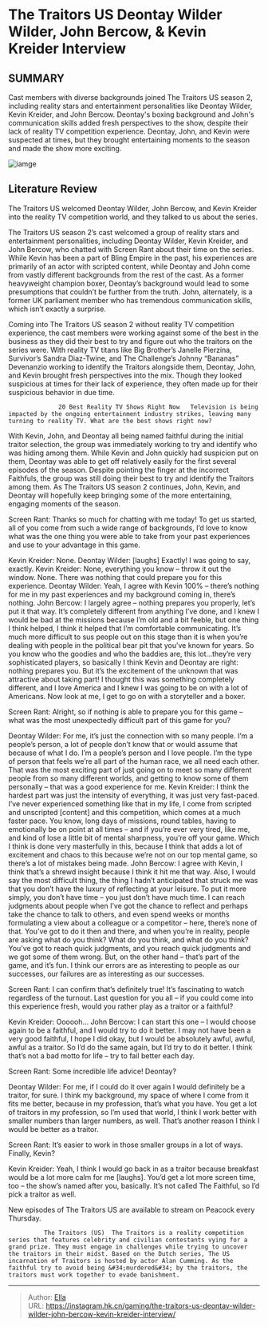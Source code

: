 # The Traitors US Deontay Wilder Wilder, John Bercow, &amp; Kevin Kreider Interview


## SUMMARY 



  Cast members with diverse backgrounds joined The Traitors US season 2, including reality stars and entertainment personalities like Deontay Wilder, Kevin Kreider, and John Bercow.   Deontay&#39;s boxing background and John&#39;s communication skills added fresh perspectives to the show, despite their lack of reality TV competition experience.   Deontay, John, and Kevin were suspected at times, but they brought entertaining moments to the season and made the show more exciting.  

![iamge](https://static1.srcdn.com/wordpress/wp-content/uploads/2024/01/retitled_-the-traitors-us_-deontay-wilder-wilder-john-bercow-kevin-kreider-interview.jpg)

## Literature Review

The Traitors US welcomed Deontay Wilder, John Bercow, and Kevin Kreider into the reality TV competition world, and they talked to us about the series.




The Traitors US season 2’s cast welcomed a group of reality stars and entertainment personalities, including Deontay Wilder, Kevin Kreider, and John Bercow, who chatted with Screen Rant about their time on the series. While Kevin has been a part of Bling Empire in the past, his experiences are primarily of an actor with scripted content, while Deontay and John come from vastly different backgrounds from the rest of the cast. As a former heavyweight champion boxer, Deontay’s background would lead to some presumptions that couldn’t be further from the truth. John, alternately, is a former UK parliament member who has tremendous communication skills, which isn’t exactly a surprise.




Coming into The Traitors US season 2 without reality TV competition experience, the cast members were working against some of the best in the business as they did their best to try and figure out who the traitors on the series were. With reality TV titans like Big Brother’s Janelle Pierzina, Survivor’s Sandra Diaz-Twine, and The Challenge’s Johnny “Bananas” Devenanzio working to identify the Traitors alongside them, Deontay, John, and Kevin brought fresh perspectives into the mix. Though they looked suspicious at times for their lack of experience, they often made up for their suspicious behavior in due time.

                  20 Best Reality TV Shows Right Now   Television is being impacted by the ongoing entertainment industry strikes, leaving many turning to reality TV. What are the best shows right now?   

With Kevin, John, and Deontay all being named faithful during the initial traitor selection, the group was immediately working to try and identify who was hiding among them. While Kevin and John quickly had suspicion put on them, Deontay was able to get off relatively easily for the first several episodes of the season. Despite pointing the finger at the incorrect Faithfuls, the group was still doing their best to try and identify the Traitors among them. As The Traitors US season 2 continues, John, Kevin, and Deontay will hopefully keep bringing some of the more entertaining, engaging moments of the season.




Screen Rant: Thanks so much for chatting with me today! To get us started, all of you come from such a wide range of backgrounds, I’d love to know what was the one thing you were able to take from your past experiences and use to your advantage in this game.


Kevin Kreider: None.
Deontay Wilder: [laughs] Exactly! I was going to say, exactly.
Kevin Kreider: None, everything you know – throw it out the window. None. There was nothing that could prepare you for this experience.
Deontay Wilder: Yeah, I agree with Kevin 100% – there’s nothing for me in my past experiences and my background coming in, there’s nothing.
John Bercow: I largely agree – nothing prepares you properly, let’s put it that way. It’s completely different from anything I’ve done, and I knew I would be bad at the missions because I’m old and a bit feeble, but one thing I think helped, I think it helped that I’m comfortable communicating. It’s much more difficult to sus people out on this stage than it is when you’re dealing with people in the political bear pit that you’ve known for years.
So you know who the goodies and who the baddies are, this lot…they’re very sophisticated players, so basically I think Kevin and Deontay are right: nothing prepares you. But it’s the excitement of the unknown that was attractive about taking part! I thought this was something completely different, and I love America and I knew I was going to be on with a lot of Americans. Now look at me, I get to go on with a storyteller and a boxer.





Screen Rant: Alright, so if nothing is able to prepare you for this game – what was the most unexpectedly difficult part of this game for you?


Deontay Wilder: For me, it’s just the connection with so many people. I’m a people’s person, a lot of people don’t know that or would assume that because of what I do. I’m a people’s person and I love people. I’m the type of person that feels we’re all part of the human race, we all need each other. That was the most exciting part of just going on to meet so many different people from so many different worlds, and getting to know some of them personally – that was a good experience for me.
Kevin Kreider: I think the hardest part was just the intensity of everything, it was just very fast-paced. I’ve never experienced something like that in my life, I come from scripted and unscripted [content] and this competition, which comes at a much faster pace. You know, long days of missions, round tables, having to emotionally be on point at all times – and if you’re ever very tired, like me, and kind of lose a little bit of mental sharpness, you’re off your game. Which I think is done very masterfully in this, because I think that adds a lot of excitement and chaos to this because we’re not on our top mental game, so there’s a lot of mistakes being made.
John Bercow: I agree with Kevin, I think that’s a shrewd insight because I think it hit me that way. Also, I would say the most difficult thing, the thing I hadn’t anticipated that struck me was that you don’t have the luxury of reflecting at your leisure. To put it more simply, you don’t have time – you just don’t have much time. I can reach judgments about people when I’ve got the chance to reflect and perhaps take the chance to talk to others, and even spend weeks or months formulating a view about a colleague or a competitor – here, there’s none of that.
You’ve got to do it then and there, and when you’re in reality, people are asking what do you think? What do you think, and what do you think? You’ve got to reach quick judgments, and you reach quick judgments and we got some of them wrong. But, on the other hand – that’s part of the game, and it’s fun. I think our errors are as interesting to people as our successes, our failures are as interesting as our successes.





Screen Rant: I can confirm that’s definitely true! It’s fascinating to watch regardless of the turnout. Last question for you all – if you could come into this experience fresh, would you rather play as a traitor or a faithful?


Kevin Kreider: Oooooh…
John Bercow: I can start this one – I would choose again to be a faithful, and I would try to do it better. I may not have been a very good faithful, I hope I did okay, but I would be absolutely awful, awful, awful as a traitor. So I’d do the same again, but I’d try to do it better. I think that’s not a bad motto for life – try to fail better each day.


Screen Rant: Some incredible life advice! Deontay?


Deontay Wilder: For me, if I could do it over again I would definitely be a traitor, for sure. I think my background, my space of where I come from it fits me better, because in my profession, that’s what you have. You get a lot of traitors in my profession, so I’m used that world, I think I work better with smaller numbers than larger numbers, as well. That’s another reason I think I would be better as a traitor.





Screen Rant: It’s easier to work in those smaller groups in a lot of ways. Finally, Kevin?


Kevin Kreider: Yeah, I think I would go back in as a traitor because breakfast would be a lot more calm for me [laughs]. You’d get a lot more screen time, too – the show’s named after you, basically. It’s not called The Faithful, so I’d pick a traitor as well.




New episodes of The Traitors US are available to stream on Peacock every Thursday.




              The Traitors (US)  The Traitors is a reality competition series that features celebrity and civilian contestants vying for a grand prize. They must engage in challenges while trying to uncover the traitors in their midst. Based on the Dutch series, The US incarnation of Traitors is hosted by actor Alan Cumming. As the faithful try to avoid being &#34;murdered&#34; by the traitors, the traitors must work together to evade banishment.   


---

> Author: [Ella](https://instagram.hk.cn/)  
> URL: https://instagram.hk.cn/gaming/the-traitors-us-deontay-wilder-wilder-john-bercow-kevin-kreider-interview/  

